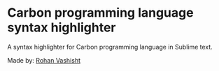 # Carbon programming language syntax highlighter

A syntax highlighter for Carbon programming language in Sublime text.

Made by: [Rohan Vashisht](https://github.com/rohanvashisht1234)
